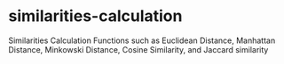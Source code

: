 # similarities-calculation
Similarities Calculation Functions such as Euclidean Distance, Manhattan Distance, Minkowski Distance, Cosine Similarity, and Jaccard similarity
